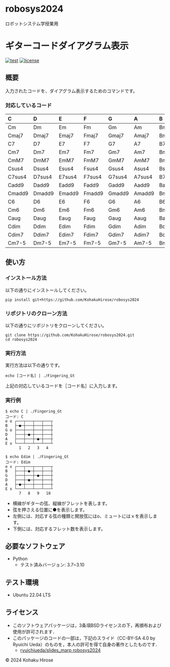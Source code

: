 # robosys2024
ロボットシステム学授業用

# ギターコードダイアグラム表示

[![test](https://github.com/KohakuHirose/robosys2024/actions/workflows/test.yml/badge.svg)](https://github.com/KohakuHirose/robosys2024/actions/workflows/test.yml)
[![license](https://img.shields.io/badge/license-BSD--3--Clause-green?style=flat)](https://github.com/KohakuHirose/robosys2024/tree/main?tab=BSD-3-Clause-1-ov-file)

## 概要
入力されたコードを、ダイアグラム表示するためのコマンドです。

### 対応しているコード
|C|D|E|F|G|A|B|
|:-|:-|:-|:-|:-|:-|:-|
|Cm|Dm|Em|Fm|Gm|Am|Bm|
|Cmaj7|Dmaj7|Emaj7|Fmaj7|Gmaj7|Amaj7|Bmaj7|
|C7|D7|E7|F7|G7|A7|B7|
|Cm7|Dm7|Em7|Fm7|Gm7|Am7|Bm7|
|CmM7|DmM7|EmM7|FmM7|GmM7|AmM7|BmM7| 
|Csus4|Dsus4|Esus4|Fsus4|Gsus4|Asus4|Bsus4|
|C7sus4|D7sus4|E7sus4|F7sus4|G7sus4|A7sus4|B7sus4|
|Cadd9|Dadd9|Eadd9|Fadd9|Gadd9|Aadd9|Badd9|
|Cmadd9|Dmadd9|Emadd9|Fmadd9|Gmadd9|Amadd9|Bmadd9|
|C6|D6|E6|F6|G6|A6|B6|
|Cm6|Dm6|Em6|Fm6|Gm6|Am6|Bm6|
|Caug|Daug|Eaug|Faug|Gaug|Aaug|Baug|
|Cdim|Ddim|Edim|Fdim|Gdim|Adim|Bdim|
|Cdim7|Ddim7|Edim7|Fdim7|Gdim7|Adim7|Bdim7|
|Cm7-5|Dm7-5|Em7-5|Fm7-5|Gm7-5|Am7-5|Bm7-5|

## 使い方
### インストール方法
以下の通りにインストールしてください。
```
pip install git+https://github.com/KohakuHirose/robosys2024
```

### リポジトリのクローン方法
以下の通りにリポジトリをクローンしてください。
```
git clone https://github.com/KohakuHirose/robosys2024.git
cd robosys2024
```

### 実行方法
実行方法は以下の通りです。
```
echo [コード名] | ./Fingering_Gt
```
上記の対応しているコードを［コード名］に入力します。


### 実行例
```
$ echo C | ./Fingering_Gt
コード: C
e o ┌───┬───┬───┬───┬
B   ├─●─┼───┼───┼───┼
G o ├───┼───┼───┼───┼
D   ├───┼─●─┼───┼───┼
A   ├───┼───┼─●─┼───┼
E x └───┴───┴───┴───┴
      1   2   3   4
```
```
$ echo Edim | ./Fingering_Gt
コード: Edim
e x ┌───┬───┬───┬───┬
B   ├───┼─●─┼───┼───┼
G   ├───┼───┼─●─┼───┼
D   ├───┼─●─┼───┼───┼
A   ├─●─┼───┼───┼───┼
E x └───┴───┴───┴───┴
      7   8   9   10
```
- 横線がギターの弦、縦線がフレットを表します。
- 弦を押さえる位置に●を表示します。
- 左側には、対応する弦の種類と開放弦にはo、ミュートにはｘを表示します。
- 下側には、対応するフレット数を表示します。

## 必要なソフトウェア
- Python
	- テスト済みバージョン: 3.7~3.10

## テスト環境
- Ubuntu 22.04 LTS

## ライセンス
- このソフトウェアパッケージは，3条項BSDライセンスの下，再頒布および使用が許可されます．
- このパッケージのコードの一部は，下記のスライド（CC-BY-SA 4.0 by Ryuichi Ueda）のものを，本人の許可を得て自身の著作としたものです．
    - [ryuichiueda/slides_marp robosys2024](https://github.com/ryuichiueda/slides_marp/tree/master/robosys2024)

 © 2024 Kohaku Hirose
